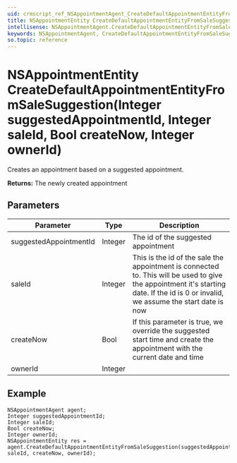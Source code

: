 ```yaml
---
uid: crmscript_ref_NSAppointmentAgent_CreateDefaultAppointmentEntityFromSaleSuggestion
title: NSAppointmentEntity CreateDefaultAppointmentEntityFromSaleSuggestion(Integer suggestedAppointmentId, Integer saleId, Bool createNow, Integer ownerId)
intellisense: NSAppointmentAgent.CreateDefaultAppointmentEntityFromSaleSuggestion
keywords: NSAppointmentAgent, CreateDefaultAppointmentEntityFromSaleSuggestion
so.topic: reference
---
```


# NSAppointmentEntity CreateDefaultAppointmentEntityFromSaleSuggestion(Integer suggestedAppointmentId, Integer saleId, Bool createNow, Integer ownerId)

Creates an appointment based on a suggested appointment.

**Returns:** The newly created appointment

## Parameters

| Parameter | Type |Description |
|---|---|---|
| suggestedAppointmentId | Integer | The id of the suggested appointment |
| saleId | Integer | This is the id of the sale the appointment is connected to. This will be used to give the appointment it's starting date. If the id is 0 or invalid, we assume the start date is now |
| createNow | Bool | If this parameter is true, we override the suggested start time and create the appointment with the current date and time |
| ownerId | Integer | |

## Example

```crmscript
NSAppointmentAgent agent;
Integer suggestedAppointmentId;
Integer saleId;
Bool createNow;
Integer ownerId;
NSAppointmentEntity res = agent.CreateDefaultAppointmentEntityFromSaleSuggestion(suggestedAppointmentId, saleId, createNow, ownerId);
```
